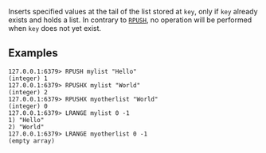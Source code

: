 Inserts specified values at the tail of the list stored at `key`, only if `key`
already exists and holds a list.
In contrary to [`RPUSH`](rpush.md), no operation will be performed when `key` does not yet
exist.

## Examples

```
127.0.0.1:6379> RPUSH mylist "Hello"
(integer) 1
127.0.0.1:6379> RPUSHX mylist "World"
(integer) 2
127.0.0.1:6379> RPUSHX myotherlist "World"
(integer) 0
127.0.0.1:6379> LRANGE mylist 0 -1
1) "Hello"
2) "World"
127.0.0.1:6379> LRANGE myotherlist 0 -1
(empty array)
```
